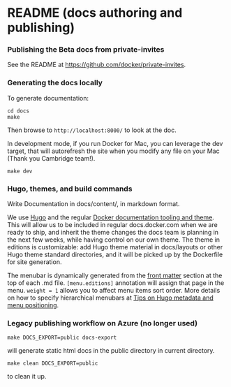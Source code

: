 
# README (docs authoring and publishing)

### Publishing the Beta docs from private-invites

See the README at https://github.com/docker/private-invites.

### Generating the docs locally

To generate documentation:
```
cd docs
make
```
Then browse to `http://localhost:8000/` to look at the doc.

In development mode, if you run Docker for Mac, you can leverage the dev target, that will autorefresh the site when you modify any file on your Mac (Thank you Cambridge team!).
```
make dev
```

### Hugo, themes, and build commands

Write Documentation in docs/content/, in markdown format.

We use [Hugo](https://gohugo.io/) and the regular [Docker documentation tooling and theme](https://hub.docker.com/r/docs/base/). This will allow us to be included in regular docs.docker.com when we are ready to ship, and inherit the theme changes the docs team is planning in the next few weeks, while having control on our own theme. The theme in editions is customizable: add Hugo theme material in docs/layouts or other Hugo theme standard directories, and it will be picked up by the Dockerfile for site generation.

The menubar is dynamically generated from the [front matter](https://gohugo.io/content/front-matter/) section at the top of each .md file. ```[menu.editions]``` annotation will assign that page in the menu. ```weight = 1``` allows you to affect menu items sort order. More details on how to specify hierarchical menubars at [Tips on Hugo metadata and menu positioning](https://github.com/docker/machine/tree/master/docs#tips-on-hugo-metadata-and-menu-positioning).

### Legacy publishing workflow on Azure (no longer used)

```
make DOCS_EXPORT=public docs-export
```
will generate static html docs in the public directory in current directory.
```
make clean DOCS_EXPORT=public
```
to clean it up.


